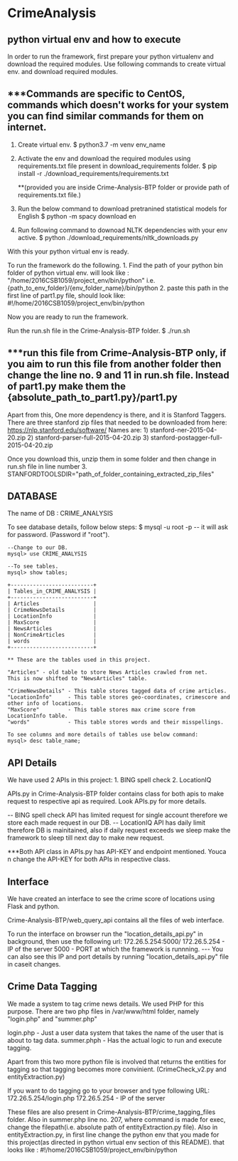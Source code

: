 # CrimeAnalysis
## python virtual env and how to execute

In order to run the framework, first prepare your python virtualenv and download the required modules.
Use following commands to create virtual env. and download required modules.

***Commands are specific to CentOS, commands which doesn't works for your system you can find similar commands for them on internet. 
--

1. Create virtual env.
	$ python3.7 -m venv env_name

2. Activate the env and download the required modules using requirements.txt file present in download_requirements folder.
	$ pip install -r ./download_requirements/requirements.txt 

	**(provided you are inside Crime-Analysis-BTP folder or provide path of requirements.txt file.)
3. Run the below command to download pretranined statistical models for English
	$ python -m spacy download en

4. Run following command to downoad NLTK dependencies with your env active.
	$ python ./download_requirements/nltk_downloads.py

With this your python virtual env is ready.

To run the framework do the following.
	1. Find the path of your python bin folder of python virtual env.
		will look like : "/home/2016CSB1059/project_env/bin/python"
			i.e. {path_to_env_folder}/{env_folder_name}/bin/python
	2. paste this path in the first line of part1.py file, should look like:
		#!/home/2016CSB1059/project_env/bin/python

Now you are ready to run the framework. 

Run the run.sh file in the Crime-Analysis-BTP folder.
	$ ./run.sh

***run this file from Crime-Analysis-BTP only, if you aim to run this file from another folder then change the line no. 9 and 11 in run.sh file. Instead of part1.py make them the {absolute_path_to_part1.py}/part1.py
--
Apart from this, One more dependency is there, and it is Stanford Taggers.
There are three stanford zip files that needed to be downloaded from here: https://nlp.stanford.edu/software/
Names are:
	1) stanford-ner-2015-04-20.zip
	2) stanford-parser-full-2015-04-20.zip
	3) stanford-postagger-full-2015-04-20.zip

Once you download this, unzip them in some folder and then change in run.sh file in line number 3.
STANFORDTOOLSDIR="path_of_folder_containing_extracted_zip_files"


## DATABASE

The name of DB : CRIME_ANALYSIS

To see database details, follow below steps:
	$ mysql -u root -p
	 -- it will ask for password. (Password if "root").

	--Change to our DB.
	mysql> use CRIME_ANALYSIS

	--To see tables.
	mysql> show tables;

	+--------------------------+
	| Tables_in_CRIME_ANALYSIS |
	+--------------------------+
	| Articles                 |
	| CrimeNewsDetails         |
	| LocationInfo             |
	| MaxScore                 |
	| NewsArticles             |
	| NonCrimeArticles         |
	| words                    |
	+--------------------------+

	** These are the tables used in this project.

	"Articles" - old table to store News Articles crawled from net.
	This is now shifted to "NewsArticles" table.

	"CrimeNewsDetails" - This table stores tagged data of crime articles.
	"LocationInfo"     - This table stores geo-coordinates, crimescore and other info of locations.
	"MaxScore"         - This table stores max crime score from LocationInfo table.
	"words"			   - This table stores words and their misspellings.

	To see columns and more details of tables use below command:
	mysql> desc table_name;



## API Details

We have used 2 APIs in this project:
	1. BING spell check
	2. LocationIQ

APIs.py in Crime-Analysis-BTP folder contains class for both apis to make request to respective api as required.
Look APIs.py for more details.

-- BING spell check API has limited request for single account therefore we store each made request in our DB.
-- LocationIQ API has daily limit therefore DB is mainitained, also if daily request exceeds we sleep make the framework to sleep till next day to make new request. 

***Both API class in APIs.py has API-KEY and endpoint mentioned. Youca n change the API-KEY for both APIs in respective class.


## Interface

We have created an interface to see the crime score of locations using Flask and python.

Crime-Analysis-BTP/web_query_api contains all the files of web interface. 

To run the interface on browser run the "location_details_api.py" in background, then use the following url:
	172.26.5.254:5000/
	172.26.5.254 - IP of the server
	5000 		 - PORT at which the framework is runnning.
	--- You can also see this IP and port details by running "location_details_api.py" file in caseit changes.



## Crime Data Tagging 

We made a system to tag crime news details. 
We used PHP for this purpose. 
There are two php files in /var/www/html folder, namely "login.php" and "summer.php"

login.php - Just a user data system that takes the name of the user that is about to tag data.
summer.phph - Has the actual logic to run and execute tagging.

Apart from this two more python file is involved that returns the entities for tagging so that tagging becomes more convinient. (CrimeCheck_v2.py and entityExtraction.py)

If you want to do tagging
go to your browser and type following URL:
	172.26.5.254/login.php
	172.26.5.254 - IP of the server

These files are also present in Crime-Analysis-BTP/crime_tagging_files folder.
Also in summer.php line no. 207, where command is made for exec, change the filepath(i.e. absolute path of entityExtraction.py file). 
Also in entityExtraction.py, in first line change the python env that you made for this project(as directed in python virtual env section of this README). 
that looks like : #!/home/2016CSB1059/project_env/bin/python



